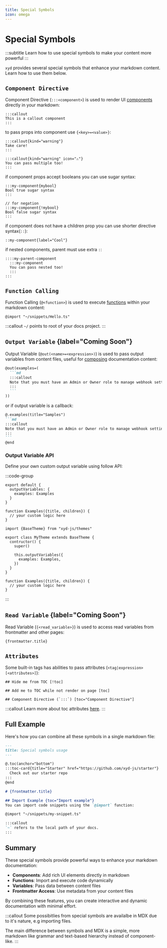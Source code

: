 ```yaml
---
title: Special Symbols
icon: omega
---
```


# Special Symbols
:::subtitle
Learn how to use special symbols to make your content more powerful
:::

<code>xyd</code> provides several special symbols that enhance your markdown content. 
Learn how to use them below.

## `Component Directive`
Component Directive (`:::<component>`) is used to render UI [components](/docs/components) directly in your markdown:

```mdx
:::callout
This is a callout component
:::
```

to pass props into component use `{<key>=<value>}`:
```mdx
:::callout{kind="warning"}
Take care!
:::

:::callout{kind="warning" icon="⚠️"}
You can pass multiple too!
:::
``` 

if component props accept booleans you can use sugar syntax:
```mdx
:::my-component{mybool}
Bool true sugar syntax
:::

// for negation
:::my-component{!mybool}
Bool false sugar syntax
:::
```

if component does not have a children prop you can use shorter directive syntax(`::`):
```mdx
::my-component{label="Cool"}
```

if nested components, parent must use extra `:`:
```mdx
::::my-parent-component
  :::my-component
  You can pass nested too!
  :::
:::
```

## `Function Calling`
Function Calling (`@<function>`) is used to execute [functions](/docs/reference/functions) within your markdown content:

```mdx
@import "~/snippets/Hello.ts"
```
:::callout
`~/` points to root of your docs project.
:::

## `Output Variable` {label="Coming Soon"}
Output Variable (`@out(<name>=<expression>)`) is used to pass output variables from content files, useful for [composing](/docs/guides/compose-content) documentation content:

~~~md
@out(examples=(
  ```md
  :::callout
  Note that you must have an Admin or Owner role to manage webhook settings.
  :::
  ```
))
~~~

or if output variable is a callback:
~~~md
@.examples(title="Samples")
```md
:::callout
Note that you must have an Admin or Owner role to manage webhook settings.
:::
```
@end
~~~

###  Output Variable API
Define your own custom output variable using follow API:

:::code-group
```tsx Settings API
export default {
  outputVariables: {
    examples: Examples
  }
}

function Examples({title, children}) {
  // your custom logic here
}
```

```tsx Theme API
import {BaseTheme} from "xyd-js/themes"

export class MyTheme extends BaseTheme {
  contructor() {
    super()

    this.outputVariables({
      examples: Examples,
    })
  }
}

function Examples({title, children}) {
  // your custom logic here
}

```
:::

## `Read Variable` {label="Coming Soon"}
Read Variable (`{<read_variable>}`) is used to access read variables from frontmatter and other pages:

```mdx
{frontmatter.title}
```

## `Attributes`
Some built-in tags has abilities to pass attributes (`<tag|expression>[<attributes>]`):
```mdx
## Hide me from TOC [!toc]

## Add me to TOC while not render on page [toc]

## Component Directive (`:::`) [toc="Component Directive"]
```

:::callout
Learn more about toc attributes [here](/docs/guides/writing-quickstart#toc-anchors).
:::

## Full Example
Here's how you can combine all these symbols in a single markdown file:

```md
---
title: Special symbols usage
---

@.toc(anchor="bottom")
:::toc-card{title="Starter" href="https://github.com/xyd-js/starter"}
  Check out our starter repo
:::
@end

# {frontmatter.title}

## Import Example {toc="Import example"}
You can import code snippets using the `@import` function:

@import "~/snippets/my-snippet.ts"

:::callout
`~` refers to the local path of your docs.
:::
```

## Summary
These special symbols provide powerful ways to enhance your markdown documentation:

- **Components**: Add rich UI elements directly in markdown
- **Functions**: Import and execute code dynamically
- **Variables**: Pass data between content files
- **Frontmatter Access**: Use metadata from your content files

By combining these features, you can create interactive and dynamic documentation with minimal effort.

:::callout
Some possibitlies from special symbols are availalbe in MDX due to it's nature, e.g importing files.

The main difference between symbols and MDX is a simple, more markdown like
grammar and text-based hierarchy instead of component-like.
:::